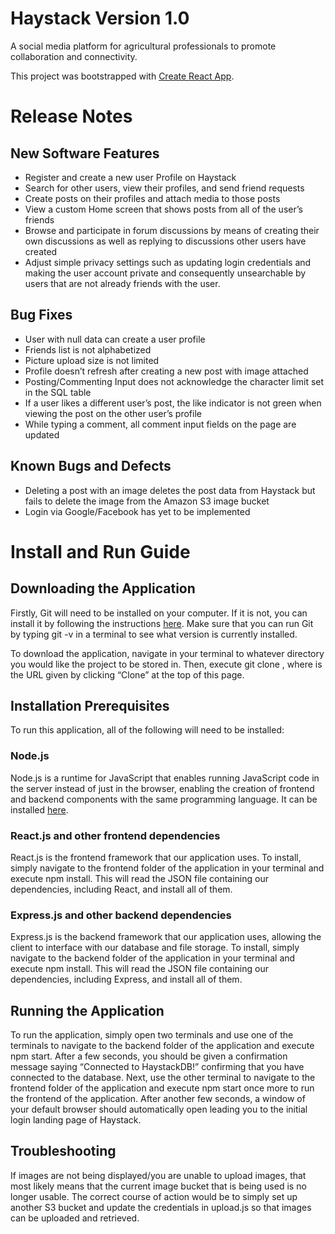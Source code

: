 # Haystack Version 1.0

A social media platform for agricultural professionals to promote collaboration and connectivity.

This project was bootstrapped with [Create React App](https://github.com/facebook/create-react-app).

# Release Notes

## New Software Features

* Register and create a new user Profile on Haystack
* Search for other users, view their profiles, and send friend requests
* Create posts on their profiles and attach media to those posts
* View a custom Home screen that shows posts from all of the user’s friends
* Browse and participate in forum discussions by means of creating their own discussions as well as replying to discussions other users have created
* Adjust simple privacy settings such as updating login credentials and making the user account private and consequently unsearchable by users that are not already friends with the user.

## Bug Fixes

* User with null data can create a user profile
* Friends list is not alphabetized
* Picture upload size is not limited
* Profile doesn’t refresh after creating a new post with image attached
* Posting/Commenting Input does not acknowledge the character limit set in the SQL table
* If a user likes a different user’s post, the like indicator is not green when viewing the post on the other user’s profile
* While typing a comment, all comment input fields on the page are updated

## Known Bugs and Defects

* Deleting a post with an image deletes the post data from Haystack but fails to delete the image from the Amazon S3 image bucket
* Login via Google/Facebook has yet to be implemented

# Install and Run Guide

## Downloading the Application

Firstly, Git will need to be installed on your computer. If it is not, you can install it by following the instructions [here](https://git-scm.com/downloads). Make sure that you can run Git by typing git -v in a terminal to see what version is currently installed.

To download the application, navigate in your terminal to whatever directory you would like the project to be stored in. Then, execute git clone <url>, where <url> is the URL given by clicking “Clone” at the top of this page.

## Installation Prerequisites

To run this application, all of the following will need to be installed:

### Node.js

Node.js is a runtime for JavaScript that enables running JavaScript code in the server instead of just in the browser, enabling the creation of frontend and backend components with the same programming language. It can be installed [here](https://nodejs.org).

### React.js and other frontend dependencies

React.js is the frontend framework that our application uses. To install, simply navigate to the frontend folder of the application in your terminal and execute npm install. This will read the JSON file containing our dependencies, including React, and install all of them.

### Express.js and other backend dependencies

Express.js is the backend framework that our application uses, allowing the client to interface with our database and file storage. To install, simply navigate to the backend folder of the application in your terminal and execute npm install. This will read the JSON file containing our dependencies, including Express, and install all of them.

## Running the Application

To run the application, simply open two terminals and use one of the terminals to navigate to the backend folder of the application and execute npm start. After a few seconds, you should be given a confirmation message saying “Connected to HaystackDB!” confirming that you have connected to the database. Next, use the other terminal to navigate to the frontend folder of the application and execute npm start once more to run the frontend of the application. After another few seconds, a window of your default browser should automatically open leading you to the initial login landing page of Haystack.

## Troubleshooting
  
If images are not being displayed/you are unable to upload images, that most likely means that the current image bucket that is being used is no longer usable. The correct course of action would be to simply set up another S3 bucket and update the credentials in upload.js so that images can be uploaded and retrieved.
